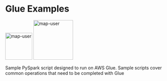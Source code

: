 # Glue Examples

<img width="85" alt="map-user" src="https://img.shields.io/badge/views-972-green"> <img width="125" alt="map-user" src="https://img.shields.io/badge/unique visits-220-green">

Sample PySpark script designed to run on AWS Glue. Sample scripts cover common operations that need to be completed with Glue
